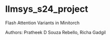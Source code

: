 # llmsys_s24_project

Flash Attention Variants in Minitorch

Authors: Pratheek D Souza Rebello, Richa Gadgil
